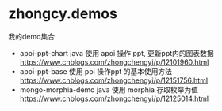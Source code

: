 # zhongcy.demos
我的demo集合

* apoi-ppt-chart java  使用 apoi 操作 ppt, 更新ppt内的图表数据 https://www.cnblogs.com/zhongchengyi/p/12101960.html
* apoi-ppt-base 使用 poi 操作ppt 的基本使用方法 https://www.cnblogs.com/zhongchengyi/p/12151756.html
* mongo-morphia-demo java 使用 morphia 存取枚举为值 https://www.cnblogs.com/zhongchengyi/p/12125014.html
